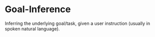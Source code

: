 # Goal-Inference
Inferring the underlying goal/task, given a user instruction (usually in spoken natural language). 

